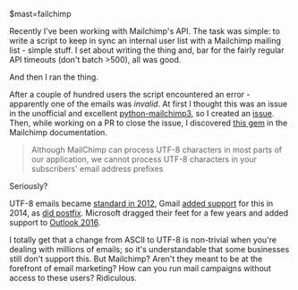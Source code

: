 $mast=failchimp

Recently I've been working with Mailchimp's API. The task was simple: to write a script to keep in sync an internal user list with a Mailchimp mailing list - simple stuff. I set about writing the thing and, bar for the fairly regular API timeouts (don't batch >500), all was good.

And then I ran the thing.

After a couple of hundred users the script encountered an error - apparently one of the emails was _invalid_. At first I thought this was an issue in the unofficial and excellent [python-mailchimp3](https://github.com/charlesthk/python-mailchimp), so I created an [issue](https://github.com/charlesthk/python-mailchimp/issues/116). Then, while working on a PR to close the issue, I discovered [this gem](http://kb.mailchimp.com/accounts/management/international-characters-in-mailchimp) in the Mailchimp documentation.

<blockquote>Although MailChimp can process UTF-8 characters in most parts of our application, we cannot process UTF-8 characters in your subscribers' email address prefixes</blockquote>

Seriously?

UTF-8 emails became [standard in 2012](https://tools.ietf.org/html/rfc6531), Gmail [added support](https://www.theverge.com/2014/8/5/5971477/gmail-recognizes-email-addresses-with-non-latin-characters) for this in 2014, as [did postfix](http://www.postfix.org/SMTPUTF8_README.html). Microsoft dragged their feet for a few years and added support to [Outlook 2016](https://support.office.com/en-gb/article/International-email-addresses-303595ea-4893-4b26-9b14-2202c32fea36).

I totally get that a change from ASCII to UTF-8 is non-trivial when you're dealing with millions of emails; so it's understandable that some businesses still don't support this. But Mailchimp? Aren't they meant to be at the forefront of email marketing? How can you run mail campaigns without access to these users? Ridiculous.
